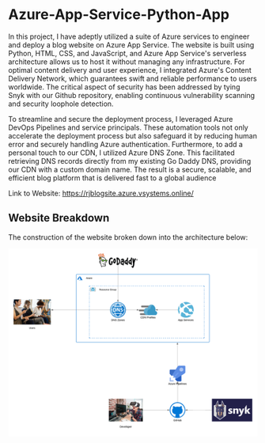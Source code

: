 # Azure-App-Service-Python-App

In this project, I have adeptly utilized a suite of Azure services to engineer and deploy a blog website on Azure App Service. The website is built using Python, HTML, CSS, and JavaScript, and Azure App Service's serverless architecture allows us to host it without managing any infrastructure. For optimal content delivery and user experience, I integrated Azure's Content Delivery Network, which guarantees swift and reliable performance to users worldwide. The critical aspect of security has been addressed by tying Snyk with our Github repository, enabling continuous vulnerability scanning and security loophole detection.

To streamline and secure the deployment process, I leveraged Azure DevOps Pipelines and service principals. These automation tools not only accelerate the deployment process but also safeguard it by reducing human error and securely handling Azure authentication. Furthermore, to add a personal touch to our CDN, I utilized Azure DNS Zone. This facilitated retrieving DNS records directly from my existing Go Daddy DNS, providing our CDN with a custom domain name. The result is a secure, scalable, and efficient blog platform that is delivered fast to a global audience

Link to Website: https://rjblogsite.azure.vsystems.online/


## Website Breakdown

The construction of the website broken down into the architecture below:

![blog-website](https://github.com/rjones18/Images/blob/main/Azure%20App%20Blog%20Site.png)

